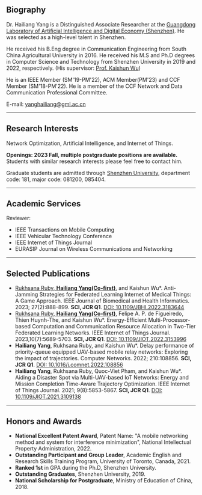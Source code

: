 ## Biography

Dr. Hailiang Yang is a Distinguished Associate Researcher at the [Guangdong Laboratory of Artificial Intelligence and Digital Economy (Shenzhen)](https://www.gml.ac.cn). He was selected as a high-level talent in Shenzhen.

He received his B.Eng degree in Communication Engineering from South China Agricultural University in 2016. He received his M.S and Ph.D degrees in Computer Science and Technology from Shenzhen University in 2019 and 2022, respectively. (His supervisor: [Prof. Kaishun Wu](https://kaishunwu.com))

He is an IEEE Member (SM'19-PM'22), ACM Member(PM'23) and CCF Member (SM'18-PM'22). He is a member of the CCF Network and Data Communication Professional Committee.

E-mail: [yanghailiang@gml.ac.cn](mailto:yanghailiang@gml.ac.cn)

---

## Research Interests
Network Optimization, Artificial Intelligence, and Internet of Things.

**Openings: 2023 Fall, multiple postgraduate positions are available.** Students with similar research interests please feel free to contact him.

Graduate students are admitted through [Shenzhen University](https://yz.szu.edu.cn/sszs/gg.htm), department code: 181, major code: 081200, 085404.

---
## Academic Services

Reviewer:
- IEEE Transactions on Mobile Computing
- IEEE Vehicular Technology Conference
- IEEE Internet of Things Journal
- EURASIP Journal on Wireless Communications and Networking

---

## Selected Publications
- <ins>Rukhsana Ruby, **Hailiang Yang(Co-first)**</ins>, and Kaishun Wu*. Anti-Jamming Strategies for Federated Learning Internet of Medical Things: A Game Approach. IEEE Journal of Biomedical and Health Informatics. 2023; 27(2):888-899. **SCI, JCR Q1**. [DOI: 10.1109/JBHI.2022.3183644](https://doi.org/10.1109/JBHI.2022.3183644)
- <ins>Rukhsana Ruby, **Hailiang Yang(Co-first)**</ins>, Felipe A. P. de Figueiredo, Thien Huynh-The, and Kaishun Wu*. Energy-Efficient Multi-Processor-based Computation and Communication Resource Allocation in Two-Tier Federated Learning Networks. IEEE Internet of Things Journal. 2023,10(7):5689-5703. **SCI, JCR Q1**. [DOI: 10.1109/JIOT.2022.3153996](https://doi.org/10.1109/JIOT.2022.3153996)
- **Hailiang Yang**, Rukhsana Ruby, and Kaishun Wu*. Delay performance of priority-queue equipped UAV-based mobile relay networks: Exploring the impact of trajectories. Computer Networks. 2022; 210:108856. **SCI, JCR Q1**. [DOI: 10.1016/j.comnet.2022.108856](https://doi.org/10.1016/j.comnet.2022.108856)
- **Hailiang Yang**, Rukhsana Ruby, Quoc-Viet Pham, and Kaishun Wu*. Aiding a Disaster Spot via Multi-UAV-based IoT Networks: Energy and Mission Completion Time-Aware Trajectory Optimization. IEEE Internet of Things Journal. 2021; 9(8):5853-5867. **SCI, JCR Q1**. [DOI: 10.1109/JIOT.2021.3109138](https://doi.org/10.1109/JIOT.2021.3109138)

---

## Honors and Awards
- **National Excellent Patent Award**, Patent Name: "A mobile networking method and system for interference minimization", National Intellectual Property Administration, 2022.
- **Outstanding Participant and Group Leader**, Academic English and Research Skills Training Program, University of Toronto, Canada, 2021.
- **Ranked 1st** in GPA during the Ph.D, Shenzhen University.
- **Outstanding Graduates**, Shenzhen University, 2019.
- **National Scholarship for Postgraduate**, Ministry of Education of China, 2018.

